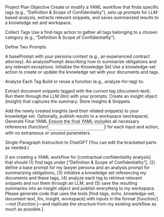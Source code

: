 Project Plan
Objective
Create or modify a YAML workflow that finds specific tags (e.g., “Definition & Scope of Confidentiality”), sets up prompts for LLM-based analysis, extracts relevant snippets, and saves summarized results to a knowledge set and workspace.

Collect Tags
Use a find-tags action to gather all tags belonging to a chosen category (e.g., “Definition & Scope of Confidentiality”).

Define Two Prompts

A basePrompt with your persona context (e.g., an experienced contract attorney).
An analysisPrompt describing how to summarize obligations and any relevant exceptions.
Initialize the Knowledge Set
Use a knowledge-set action to create or update the knowledge set with your documents and tags.

Analyze Each Tag
Build or reuse a function (e.g., analyze-for-tag) to:

Extract document snippets tagged with the current tag (document-text).
Run them through the LLM (llm) with your prompts.
Create an insight object (insight) that captures the summary.
Store Insights & Snippets

Add the newly created insights (and their related snippets) to your knowledge set.
Optionally, publish results to a workspace (workspace).
Generate Final YAML
Ensure the final YAML includes all necessary references (function/<input>) for each input and action, with no extraneous or unused parameters.

Single-Paragraph Instruction to ChatGPT
(You can edit the bracketed parts as needed.)

[I am creating a YAML workflow for [contractual confidentiality analysis] that should (1) find tags under [“Definition & Scope of Confidentiality”], (2) define a base prompt for my lawyer persona and an analysis prompt for summarizing obligations, (3) initialize a knowledge set referencing my documents and these tags, (4) analyze each tag to retrieve relevant snippets and run them through an LLM, and (5) save the resulting summaries into an insight object and publish everything to my workspace. Please generate code that uses the tools [find-tags, echo, knowledge-set, document-text, llm, insight, workspace] with inputs in the format [function/<inputName>]—not [function:<inputName>]—and replicate the structure from my existing workflow as much as possible.]